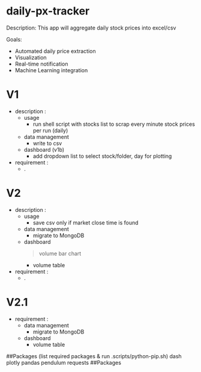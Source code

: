 # daily-px-tracker

Description: This app will aggregate daily stock prices into excel/csv

Goals:

- Automated daily price extraction
- Visualization
- Real-time notification
- Machine Learning integration

# V1

- description :
  - usage
    - run shell script with stocks list to scrap every minute stock prices per run (daily)
  - data management
    - write to csv
  - dashboard (v1b)
    - add dropdown list to select stock/folder, day for plotting
- requirement :
  - .

# V2

- description :
  - usage
    - save csv only if market close time is found
  - data management
    - migrate to MongoDB
  - dashboard
    > volume bar chart
    - volume table
- requirement :
  - .

# V2.1

- requirement :
  - data management
    - migrate to MongoDB
  - dashboard
    - volume table

##Packages (list required packages & run .scripts/python-pip.sh)
dash
plotly
pandas
pendulum
requests
##Packages

